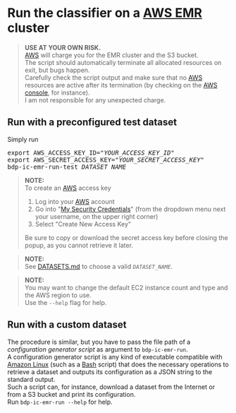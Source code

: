 # Run the classifier on a [AWS EMR](https://aws.amazon.com/emr/) cluster

> **USE AT YOUR OWN RISK.**  
[AWS](https://aws.amazon.com/) will charge you for the EMR cluster and the S3 bucket.  
The script should automatically terminate all allocated resources on exit, but bugs happen.  
Carefully check the script output and make sure that no [AWS](https://aws.amazon.com/) resources are active after its termination (by checking on the [AWS console](https://console.aws.amazon.com/), for instance).  
I am not responsible for any unexpected charge.

## Run with a preconfigured test dataset

Simply run

<pre lang="bash">
export AWS_ACCESS_KEY_ID="<i>YOUR_ACCESS_KEY_ID</i>"
export AWS_SECRET_ACCESS_KEY="<i>YOUR_SECRET_ACCESS_KEY</i>"
bdp-ic-emr-run-test <i>DATASET_NAME</i>
</pre>

> **NOTE:**   
> To create an [AWS](https://aws.amazon.com/) access key
> 1. Log into your [AWS](https://aws.amazon.com/) account
> 2. Go into "[My Security Credentials](https://console.aws.amazon.com/iam/home#/security_credentials)" (from the dropdown menu next your username, on the upper right corner)
> 3. Select "Create New Access Key"
>  
> Be sure to copy or download the secret access key before closing the popup, as you cannot retrieve it later.

> **NOTE:**   
> See [DATASETS.md](DATASETS.md) to choose a valid <code><i>DATASET_NAME</i></code>.

> **NOTE:**   
> You may want to change the default EC2 instance count and type and the AWS region to use.  
> Use the `--help` flag for help.

## Run with a custom dataset

The procedure is similar, but you have to pass the file path of a *configuration generator script* as argument to `bdp-ic-emr-run`.  
A configuration generator script is any kind of executable compatible with [Amazon Linux](https://aws.amazon.com/amazon-linux-2/) (such as a [Bash](https://www.gnu.org/software/bash/) script) that does the necessary operations to retrieve a dataset and outputs its configuration as a JSON string to the standard output.  
Such a script can, for instance, download a dataset from the Internet or from a S3 bucket and print its configuration.  
Run <code lang="bash">bdp-ic-emr-run --help</code> for help.